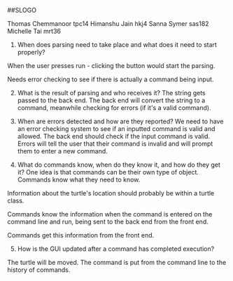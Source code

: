 ##SLOGO

Thomas Chemmanoor tpc14
Himanshu Jain hkj4
Sanna Symer sas182
Michelle Tai mrt36

1. When does parsing need to take place and what does it need 
to start properly?

When the user presses run - clicking the button would start
the parsing.

Needs error checking to see if there is actually a command
being input. 

2. What is the result of parsing and who receives it?
The string gets passed to the back end. The back end will convert 
the string to a command, meanwhile checking for errors (if it's
a valid command).


3. When are errors detected and how are they reported?
We need to have an error checking system to see if an
inputted command is valid and allowed.
The back end should check if the input command is valid.
Errors will tell the user that their command is invalid
and will prompt them to enter a new command.

4. What do commands know, when do they know it, and how do they get it?
One idea is that commands can be their own type of object.
Commands know what they need to know. 

Information about the turtle's location should probably be within
a turtle class.

Commands know the information when the command is entered on the
command line and run, being sent to the back end from the front end.

Commands get this information from the front end.

5. How is the GUI updated after a command has completed execution?

The turtle will be moved. The command is put from the command line
to the history of commands.
